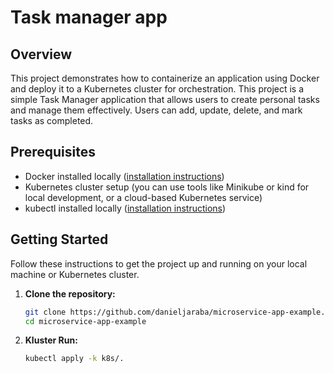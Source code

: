 # Task manager app 

## Overview
This project demonstrates how to containerize an application using Docker and deploy it to a Kubernetes cluster for orchestration. This project is a simple Task Manager application that allows users to create personal tasks and manage them effectively. Users can add, update, delete, and mark tasks as completed.

## Prerequisites
- Docker installed locally ([installation instructions](https://docs.docker.com/get-docker/))
- Kubernetes cluster setup (you can use tools like Minikube or kind for local development, or a cloud-based Kubernetes service)
- kubectl installed locally ([installation instructions](https://kubernetes.io/docs/tasks/tools/install-kubectl/))

## Getting Started
Follow these instructions to get the project up and running on your local machine or Kubernetes cluster.

1. **Clone the repository:**
   ```bash
   git clone https://github.com/danieljaraba/microservice-app-example.git
   cd microservice-app-example
   ```
2. **Kluster Run:**
    ```bash
    kubectl apply -k k8s/.
    

